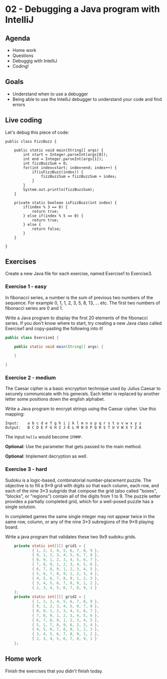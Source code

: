 # 02 - Debugging a Java program with IntelliJ
<Teacher name="Thomas"></Teacher>

## Agenda

- Home work
- Questions
- Debuggig with IntelliJ
- Coding!

## Goals

- Understand when to use a debugger
- Being able to use the IntelliJ debugger to understand your code and find errors

## Live coding

Let's debug this piece of code:

```
public class FizzBuzz {

    public static void main(String[] args) {
        int start = Integer.parseInt(args[0]);
        int end = Integer.parseInt(args[1]);
        int fizzBuzzSum = 0;
        for(int index=start; index<end; index++) {
            if(isFizzBuzz(index)) {
                fizzBuzzSum = fizzBuzzSum + index;
            }
        }
        System.out.println(fizzBuzzSum);
    }

    private static boolean isFizzBuzz(int index) {
        if(index % 3 == 0) {
            return true;
        } else if(index % 5 == 0) {
            return true;
        } else {
            return false;
        }
    }

}
```

## Exercises

Create a new Java file for each exercise, named Exercise1 to Exercise3.

### Exercise 1 - easy

In fibonacci series, a number is the sum of previous two numbers of the sequence. For example 0, 1, 1, 2, 3, 5, 8, 13, 
... etc. The first two numbers of fibonacci series are 0 and 1. 

Write a Java program to display the first 20 elements of the fibonacci series. If you don't know where to start, try 
creating a new Java class called Exercise1 and copy-pasting the following into it!

```java
public class Exercise1 {

    public static void main(String[] args) {
        
    }

}
```
### Exercise 2 - medium

The Caesar cipher is a basic encryption technique used by Julius Caesar to securely communicate with his generals. Each 
letter is replaced by another letter some positions down the english alphabet. 

Write a Java program to encrypt strings using the Caesar cipher. Use this mapping: 

```
Input:    a b c d e f g h i j k l m n o p q r s t u v w x y z
Output:   B C D E F G H I J K L M N O P Q R S T U V W X Y Z A
```

The input `hello` would become `IFMMP`.

**Optional**: Use the parameter that gets passed to the main method.

**Optional**: Implement decryption as well.

### Exercise 3 - hard

Sudoku is a logic-based, combinatorial number-placement puzzle. The objective is to fill a 9×9 grid with digits so that
each column, each row, and each of the nine 3×3 subgrids that compose the grid (also called "boxes", "blocks", or 
"regions") contain all of the digits from 1 to 9. The puzzle setter provides a partially completed grid, which for a 
well-posed puzzle has a single solution.

In completed games the same single integer may not appear twice in the same row, column, or any of the nine 3×3 
subregions of the 9×9 playing board.

Write a java program that validates these two 9x9 sudoku grids.

```java
    private static int[][] grid1 = {
            { 1, 2, 3, 4, 5, 6, 7, 8, 9 }, 
            { 9, 1, 2, 3, 4, 5, 6, 7, 8 }, 
            { 8, 9, 1, 2, 3, 4, 5, 6, 7 }, 
            { 7, 8, 9, 1, 2, 3, 4, 5, 6 },
            { 6, 7, 8, 9, 1, 2, 3, 4, 5 }, 
            { 5, 6, 7, 8, 9, 1, 2, 3, 4 }, 
            { 4, 5, 6, 7, 8, 9, 1, 2, 3 }, 
            { 3, 4, 5, 6, 7, 8, 9, 1, 2 },
            { 2, 3, 4, 5, 6, 7, 8, 9, 1 }
    };
    private static int[][] grid2 = {
            { 1, 2, 3, 4, 5, 6, 7, 8, 9 }, 
            { 9, 1, 2, 3, 4, 5, 6, 7, 8 }, 
            { 8, 9, 1, 2, 3, 4, 5, 6, 7 }, 
            { 7, 8, 9, 1, 2, 3, 4, 5, 6 },
            { 6, 7, 8, 9, 1, 2, 3, 4, 5 }, 
            { 5, 1, 7, 8, 9, 6, 2, 3, 4 }, 
            { 4, 5, 6, 7, 8, 9, 1, 2, 3 }, 
            { 3, 4, 5, 6, 7, 8, 9, 1, 2 },
            { 2, 3, 4, 5, 6, 7, 8, 9, 1 }
    };
``` 

## Home work

Finish the exercises that you didn't finish today.